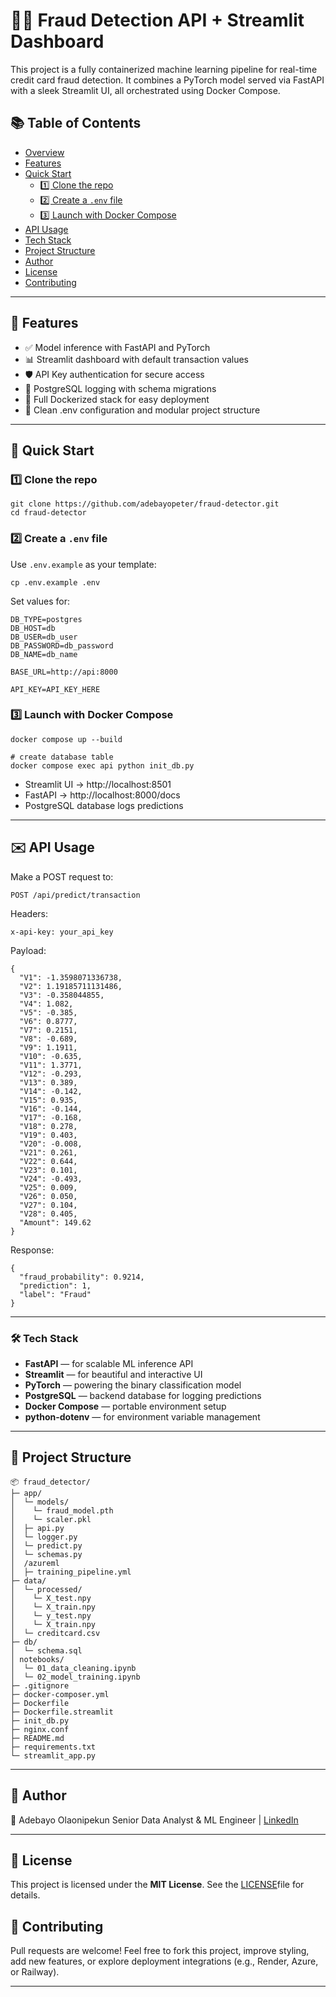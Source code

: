 # 🕵️‍♂️ Fraud Detection API + Streamlit Dashboard

This project is a fully containerized machine learning pipeline for real-time credit card fraud detection. It combines a PyTorch model served via FastAPI with a sleek Streamlit UI, all orchestrated using Docker Compose.

## 📚 Table of Contents

- [Overview](#-fraud-detection-api--streamlit-dashboard)
- [Features](#-features)
- [Quick Start](#-quick-start)
  - [1️⃣ Clone the repo](#1️-clone-the-repo)
  - [2️⃣ Create a `.env` file](#2️-create-a-env-file)
  - [3️⃣ Launch with Docker Compose](#3️-launch-with-docker-compose)
- [API Usage](#️-api-usage)
- [Tech Stack](#-tech-stack)
- [Project Structure](#-project-structure)
- [Author](#-author)
- [License](#-license)
- [Contributing](#-want-to-contribute)

---

## 🔧 Features

- ✅ Model inference with FastAPI and PyTorch
- 📊 Streamlit dashboard with default transaction values
- 🛡️ API Key authentication for secure access
- 🐘 PostgreSQL logging with schema migrations
- 🐳 Full Dockerized stack for easy deployment
- 🌱 Clean .env configuration and modular project structure

---
## 🚀 Quick Start
### 1️⃣ Clone the repo

```pycon
git clone https://github.com/adebayopeter/fraud-detector.git
cd fraud-detector
```
### 2️⃣ Create a `.env` file
Use `.env.example` as your template:
```pycon
cp .env.example .env
```
Set values for:
```pycon
DB_TYPE=postgres
DB_HOST=db 
DB_USER=db_user
DB_PASSWORD=db_password
DB_NAME=db_name

BASE_URL=http://api:8000

API_KEY=API_KEY_HERE
```

### 3️⃣ Launch with Docker Compose
```pycon
docker compose up --build

# create database table
docker compose exec api python init_db.py
```
- Streamlit UI → http://localhost:8501
- FastAPI → http://localhost:8000/docs
- PostgreSQL database logs predictions
---

## ✉️ API Usage

Make a POST request to:
```pycon
POST /api/predict/transaction
```
Headers:
```pycon
x-api-key: your_api_key
```
Payload:
```pycon
{
  "V1": -1.3598071336738,
  "V2": 1.19185711131486,
  "V3": -0.358044855,
  "V4": 1.082,
  "V5": -0.385,
  "V6": 0.8777,
  "V7": 0.2151,
  "V8": -0.689,
  "V9": 1.1911,
  "V10": -0.635,
  "V11": 1.3771,
  "V12": -0.293,
  "V13": 0.389,
  "V14": -0.142,
  "V15": 0.935,
  "V16": -0.144,
  "V17": -0.168,
  "V18": 0.278,
  "V19": 0.403,
  "V20": -0.008,
  "V21": 0.261,
  "V22": 0.644,
  "V23": 0.101,
  "V24": -0.493,
  "V25": 0.009,
  "V26": 0.050,
  "V27": 0.104,
  "V28": 0.405,
  "Amount": 149.62
}

```
Response:
```pycon
{
  "fraud_probability": 0.9214,
  "prediction": 1,
  "label": "Fraud"
}
```
---
### 🛠 Tech Stack
- **FastAPI** — for scalable ML inference API
- **Streamlit** — for beautiful and interactive UI
- **PyTorch** — powering the binary classification model
- **PostgreSQL** — backend database for logging predictions
- **Docker Compose** — portable environment setup
- **python-dotenv** — for environment variable management
---

## 📂 Project Structure
```
📦 fraud_detector/
├─ app/
│  └─ models/
│    └─ fraud_model.pth
│    └─ scaler.pkl
│  ├─ api.py
│  └─ logger.py
│  └─ predict.py
│  └─ schemas.py
│  /azureml
│  ├─ training_pipeline.yml
├─ data/
│  └─ processed/
│    └─ X_test.npy
│    └─ X_train.npy
│    └─ y_test.npy
│    └─ X_train.npy
│  └─ creditcard.csv
├─ db/
│  └─ schema.sql
│ notebooks/
│  └─ 01_data_cleaning.ipynb
│  └─ 02_model_training.ipynb
├─ .gitignore
├─ docker-composer.yml
├─ Dockerfile
├─ Dockerfile.streamlit
├─ init_db.py
├─ nginx.conf
├─ README.md
├─ requirements.txt
└─ streamlit_app.py
```
---
## 🧠 Author
👤 Adebayo Olaonipekun Senior Data Analyst & ML Engineer | [LinkedIn](https://www.linkedin.com/in/adebayo-olaonipekun/)

---

## 📃 License
This project is licensed under the **MIT License**. See the [LICENSE](LICENSE)file for details.

## 🤝 Contributing
Pull requests are welcome! Feel free to fork this project, improve styling, add new features, or explore deployment integrations (e.g., Render, Azure, or Railway).

---